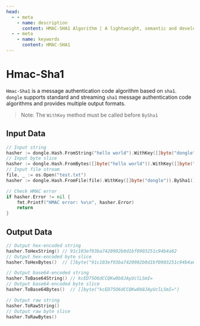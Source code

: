 ```yaml
---
head:
  - - meta
    - name: description
      content: HMAC-SHA1 Algorithm | A lightweight, semantic and developer-friendly golang encoding & crypto library
  - - meta
    - name: keywords
      content: HMAC-SHA1
---
```


# Hmac-Sha1

`Hmac-Sha1` is a message authentication code algorithm based on `sha1`. `dongle` supports standard and streaming `sha1` message authentication code algorithms and provides multiple output formats.

> Note: The `WithKey` method must be called before `BySha1`

## Input Data

```go
// Input string
hasher := dongle.Hash.FromString("hello world").WithKey([]byte("dongle")).BySha1()
// Input byte slice
hasher := dongle.Hash.FromBytes([]byte("hello world")).WithKey([]byte("dongle")).BySha1()
// Input file stream
file, _ := os.Open("test.txt")
hasher := dongle.Hash.FromFile(file).WithKey([]byte("dongle")).BySha1()

// Check HMAC error
if hasher.Error != nil {
	fmt.Printf("HMAC error: %v\n", hasher.Error)
	return
}
```

## Output Data

```go
// Output hex-encoded string
hasher.ToHexString() // 91c103ef93ba7420902b0d1bf0903251c94b4a62
// Output hex-encoded byte slice
hasher.ToHexBytes()  // []byte("91c103ef93ba7420902b0d1bf0903251c94b4a62")

// Output base64-encoded string
hasher.ToBase64String() // kcED75O6dCCQKw0b8JAyUclLSmI=
// Output base64-encoded byte slice
hasher.ToBase64Bytes()  // []byte("kcED75O6dCCQKw0b8JAyUclLSmI=")

// Output raw string
hasher.ToRawString()
// Output raw byte slice
hasher.ToRawBytes()
```
